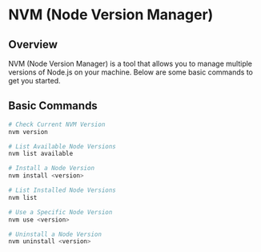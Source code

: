 # NVM (Node Version Manager)

## Overview
NVM (Node Version Manager) is a tool that allows you to manage multiple versions of Node.js on your machine. Below are some basic commands to get you started.

## Basic Commands

```sh
# Check Current NVM Version
nvm version

# List Available Node Versions
nvm list available

# Install a Node Version
nvm install <version>

# List Installed Node Versions
nvm list

# Use a Specific Node Version
nvm use <version>

# Uninstall a Node Version
nvm uninstall <version>
```